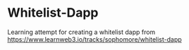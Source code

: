 # Whitelist-Dapp

Learning attempt for creating a whitelist dapp from https://www.learnweb3.io/tracks/sophomore/whitelist-dapp 
